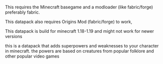 This requires the Minecraft basegame and a modloader (like fabric/forge) preferably fabric. 

This datapack also requires Origins Mod (fabric/forge) to work,

This datapack is build for minecraft 1.18-1.19 and might not work for newer versions

this is a datapack that adds superpowers and weaknesses to your character in minecraft.
the powers are based on creatures from popular folklore and other popular video games
